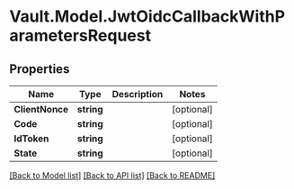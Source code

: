 # Vault.Model.JwtOidcCallbackWithParametersRequest

## Properties

Name | Type | Description | Notes
------------ | ------------- | ------------- | -------------
**ClientNonce** | **string** |  | [optional] 
**Code** | **string** |  | [optional] 
**IdToken** | **string** |  | [optional] 
**State** | **string** |  | [optional] 

[[Back to Model list]](../README.md#documentation-for-models) [[Back to API list]](../README.md#documentation-for-api-endpoints) [[Back to README]](../README.md)

